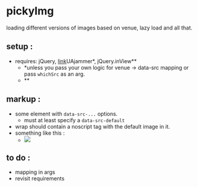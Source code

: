 pickyImg
========
loading different versions of images based on venue, lazy load and all that.


setup :
-----------
- requires: jQuery, [link](https://github.com/beechertrouble/UAjammer)UAjammer*, jQuery.inView**
	- *unless you pass your own logic for venue -> data-src mapping or pass <code>whichSrc</code> as an arg.
	- **

markup :
-----------
- some element with <code>data-src-...</code> options.
	- must at least specify a <code>data-src-default</code>  
- wrap should contain a noscript tag with the default image in it.
- something like this :
	- <code><div class="_picky_wrap" data-src-default="path/to/default.jpg" ><noscript><img src="path/to/default.jpg" /></noscript></div></code>


to do :
-----------
- mapping in args
- revisit requirements